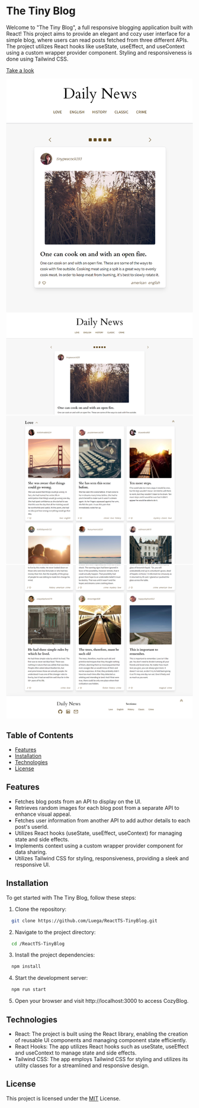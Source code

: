 # The Tiny Blog

Welcome to "The Tiny Blog", a full responsive blogging application built with React! This project aims to provide an elegant and cozy user interface for a simple blog, where users can read posts fetched from three different APIs. The project utilizes React hooks like useState, useEffect, and useContext using a custom wrapper provider component. Styling and responsiveness is done using Tailwind CSS.

[Take a look](https://tiny-daily-news.netlify.app/)

![My Image](screenshot/screenshot1.png)
![My Image](screenshot/screenshot2.png)
![My Image](screenshot/screenshot3.png)
![My Image](screenshot/screenshot4.png)

## Table of Contents

- [Features](#Features)
- [Installation](#Installation)
- [Technologies](#technologies)
- [License](#license)

## Features

- Fetches blog posts from an API to display on the UI.
- Retrieves random images for each blog post from a separate API to enhance visual appeal.
- Fetches user information from another API to add author details to each post's userId.
- Utilizes React hooks (useState, useEffect, useContext) for managing state and side effects.
- Implements context using a custom wrapper provider component for data sharing.
- Utilizes Tailwind CSS for styling, responsiveness, providing a sleek and responsive UI.

## Installation

To get started with The Tiny Blog, follow these steps:

1. Clone the repository:

```bash
  git clone https://github.com/Luega/ReactTS-TinyBlog.git
```

2. Navigate to the project directory:

```bash
  cd /ReactTS-TinyBlog
```

3. Install the project dependencies:

```bash
  npm install
```

4. Start the development server:

```bash
  npm run start
```

5. Open your browser and visit http://localhost:3000 to access CozyBlog.

## Technologies

- React: The project is built using the React library, enabling the creation of reusable UI components and managing component state efficiently.
- React Hooks: The app utilizes React hooks such as useState, useEffect and useContext to manage state and side effects.
- Tailwind CSS: The app employs Tailwind CSS for styling and utilizes its utility classes for a streamlined and responsive design.

## License

This project is licensed under the [MIT](https://choosealicense.com/licenses/mit/) License.
